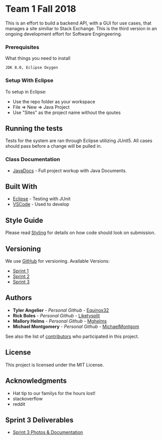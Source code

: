 # Team 1 Fall 2018

This is an effort to build a backend API, with a GUI for use cases, that manages a site similiar to Stack Exchange. This is the third version in an ongoing development effort for Software Engingeering.

### Prerequisites

What things you need to install

```
JDK 8.0, Eclipse Oxygen
```

### Setup With Eclipse

To setup in Eclipse:

-   Use the repo folder as your workspace
-   File => New => Java Project
-   Use "Sites" as the project name without the qoutes

## Running the tests

Tests for the system are ran through Eclipse utilizing JUnit5. All cases should pass before a change will be pulled in.

### Class Documentation

-   [JavaDocs](http://team1-se.herokuapp.com/) - Full project workup with Java Documents.

## Built With

-   [Eclipse](https://www.eclipse.org/) - Testing with JUnit
-   [VSCode](https://code.visualstudio.com/) - Used to develop

## Style Guide

Please read [Styling](Styling.md) for details on how code should look on submission.

## Versioning

We use [GitHub](http://github.com/) for versioning. Available Versions:

-   [Sprint 1](https://github.com/vsu-se/team1_fall18/tree/Sprint_1)
-   [Sprint 2](https://github.com/vsu-se/team1_fall18/tree/Sprint_2)
-   [Sprint 3](https://github.com/vsu-se/team1_fall18/)

## Authors

-   **Tyler Angelier** - _Personal Github_ - [Equinox32](https://github.com/Equinox32)
-   **Rick Boles** - _Personal Github_ - [Liketysplit](https://github.com/liketysplit)
-   **Mallory Helms** - _Personal Github_ - [Mghelms](https://github.com/mghelms)
-   **Michael Montgomery** - _Personal Github_ - [MichaelMontgom](https://github.com/MichaelMontgom)

See also the list of [contributors](https://github.com/vsu-se/team1_fall18/graphs/contributors) who participated in this project.

## License

This project is licensed under the MIT License.

## Acknowledgments

-   Hat tip to our familys for the hours lost!
-   stackoverflow
-   reddit

## Sprint 3 Deliverables

-   [Sprint 3 Photos & Documentation](https://github.com/vsu-se/team1_fall18/tree/master/Sprint3Documentation)
